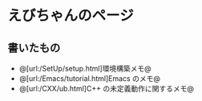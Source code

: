 # えびちゃんのページ

## 書いたもの
- @[url:/SetUp/setup.html]環境構築メモ@
- @[url:/Emacs/tutorial.html]Emacs のメモ@
- @[url:/CXX/ub.html]C++ の未定義動作に関するメモ@

